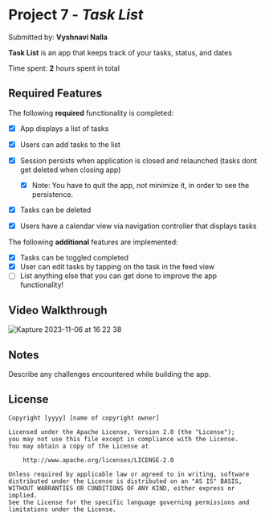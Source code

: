 # Project 7 - *Task List*

Submitted by: **Vyshnavi Nalla**

**Task List** is an app that keeps track of your tasks, status, and dates

Time spent: **2** hours spent in total

## Required Features

The following **required** functionality is completed:

- [X] App displays a list of tasks
- [X] Users can add tasks to the list
- [X] Session persists when application is closed and relaunched (tasks dont get deleted when closing app) 
  - [X] Note: You have to quit the app, not minimize it, in order to see the persistence.
- [X] Tasks can be deleted
- [X] Users have a calendar view via navigation controller that displays tasks	


The following **additional** features are implemented:

- [X] Tasks can be toggled completed
- [X] User can edit tasks by tapping on the task in the feed view
- [ ] List anything else that you can get done to improve the app functionality!

## Video Walkthrough

![Kapture 2023-11-06 at 16 22 38](https://github.com/vaishunall/ios-todo/assets/72366072/44185cc7-1486-4e20-967a-5504c55fbddf)

## Notes

Describe any challenges encountered while building the app.

## License

    Copyright [yyyy] [name of copyright owner]

    Licensed under the Apache License, Version 2.0 (the "License");
    you may not use this file except in compliance with the License.
    You may obtain a copy of the License at

        http://www.apache.org/licenses/LICENSE-2.0

    Unless required by applicable law or agreed to in writing, software
    distributed under the License is distributed on an "AS IS" BASIS,
    WITHOUT WARRANTIES OR CONDITIONS OF ANY KIND, either express or implied.
    See the License for the specific language governing permissions and
    limitations under the License.
